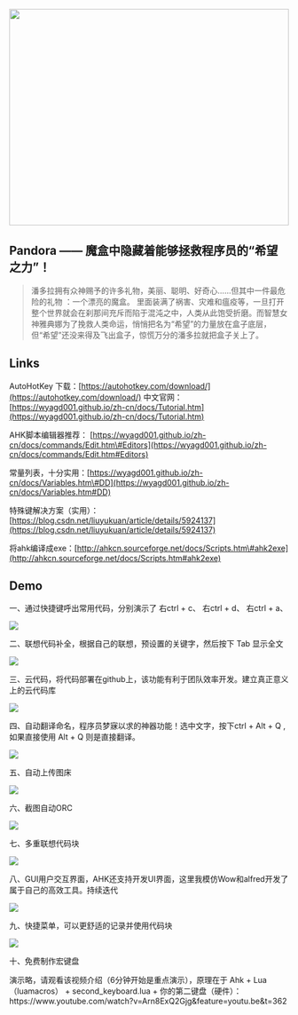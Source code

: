 <p align="center">
  <a href="http://wx3.sinaimg.cn/large/006ar8zggy1g24gjfm9m7j313f0h5wr3.jpg">
    <img
      src="http://wx3.sinaimg.cn/large/006ar8zggy1g24gjfm9m7j313f0h5wr3.jpg"
      width="100%"
      height="390"
    />
  </a>
</p>



## Pandora —— 魔盒中隐藏着能够拯救程序员的“希望之力”！

> 潘多拉拥有众神赐予的许多礼物，美丽、聪明、好奇心……但其中一件最危险的礼物 ：一个漂亮的魔盒。
> 里面装满了祸害、灾难和瘟疫等，一旦打开整个世界就会在刹那间充斥而陷于混沌之中，人类从此饱受折磨。而智慧女神雅典娜为了挽救人类命运，悄悄把名为“希望”的力量放在盒子底层，但“希望”还没来得及飞出盒子，惊慌万分的潘多拉就把盒子关上了。


## Links

AutoHotKey 下载：[https://autohotkey.com/download/](https://autohotkey.com/download/)
中文官网：[https://wyagd001.github.io/zh-cn/docs/Tutorial.htm](https://wyagd001.github.io/zh-cn/docs/Tutorial.htm)

AHK脚本编辑器推荐： [https://wyagd001.github.io/zh-cn/docs/commands/Edit.htm\#Editors](https://wyagd001.github.io/zh-cn/docs/commands/Edit.htm#Editors)

常量列表，十分实用：[https://wyagd001.github.io/zh-cn/docs/Variables.htm\#DD](https://wyagd001.github.io/zh-cn/docs/Variables.htm#DD)

特殊键解决方案（实用）：[https://blog.csdn.net/liuyukuan/article/details/5924137](https://blog.csdn.net/liuyukuan/article/details/5924137)

将ahk编译成exe：[http://ahkcn.sourceforge.net/docs/Scripts.htm\#ahk2exe](http://ahkcn.sourceforge.net/docs/Scripts.htm#ahk2exe)



## Demo
<p>一、通过快捷键呼出常用代码，分别演示了 右ctrl + c、 右ctrl + d、 右ctrl + a、</p>
<p>
  <a href="http://wx4.sinaimg.cn/large/006ar8zggy1g24gkdbzbag30ff083u0x.gif">
    <img
      src="http://wx4.sinaimg.cn/large/006ar8zggy1g24gkdbzbag30ff083u0x.gif"
    />
  </a>
</p>

<p>二、联想代码补全，根据自己的联想，预设置的关键字，然后按下 Tab 显示全文</p>
<p>
  <a href="https://s2.ax1x.com/2019/10/16/KiJUAA.md.gif">
    <img
      src="https://s2.ax1x.com/2019/10/16/KiJUAA.md.gif"
    />
  </a>
</p>

<p>三、云代码，将代码部署在github上，该功能有利于团队效率开发。建立真正意义上的云代码库</p>
<p>
  <a href="http://wx3.sinaimg.cn/large/006ar8zggy1g24gkgljh2g30f50fdqv6.gif">
    <img
      src="http://wx3.sinaimg.cn/large/006ar8zggy1g24gkgljh2g30f50fdqv6.gif"
    />
  </a>
</p>

<p>四、自动翻译命名，程序员梦寐以求的神器功能！选中文字，按下ctrl + Alt + Q , 如果直接使用 Alt + Q 则是直接翻译。</p>
<p>
  <a href="http://wx4.sinaimg.cn/large/006ar8zggy1g24gkn4nong30a704adqr.gif">
    <img
      src="http://wx4.sinaimg.cn/large/006ar8zggy1g24gkn4nong30a704adqr.gif"
    />
  </a>
</p>

<p>五、自动上传图床</p>
<p>
  <a href="https://s1.ax1x.com/2020/05/30/tQqaQK.gif">
    <img
      src="https://s1.ax1x.com/2020/05/30/tQqaQK.gif"
    />
  </a>
</p>

<p>六、截图自动ORC</p>
<p>
  <a href="https://s1.ax1x.com/2020/05/30/tQq8o9.gif">
    <img
      src="https://s1.ax1x.com/2020/05/30/tQq8o9.gif"
    />
  </a>
</p>


<p>七、多重联想代码块</p>
<p>
  <a href="https://s1.ax1x.com/2020/05/30/tQbXad.gif">
    <img
      src="https://s1.ax1x.com/2020/05/30/tQbXad.gif"
    />
  </a>
</p>

<p>八、GUI用户交互界面，AHK还支持开发UI界面，这里我模仿Wow和alfred开发了属于自己的高效工具。持续迭代</p>
<p>
  <a href="https://s1.ax1x.com/2020/05/30/tQHFl8.png">
    <img
      src="https://s1.ax1x.com/2020/05/30/tQHFl8.png"
    />
  </a>
</p>

<p>九、快捷菜单，可以更舒适的记录并使用代码块</p>
<p>
  <a href="http://wx3.sinaimg.cn/large/006ar8zggy1g24gj5svy0j30jp0m2q4h.jpg">
    <img
      src="http://wx3.sinaimg.cn/large/006ar8zggy1g24gj5svy0j30jp0m2q4h.jpg"
    />
  </a>
</p>

<p>十、免费制作宏键盘</p>
<p>
  演示略，请观看该视频介绍（6分钟开始是重点演示），原理在于 Ahk + Lua（luamacros） + second_keyboard.lua + 你的第二键盘（硬件）：
  https://www.youtube.com/watch?v=Arn8ExQ2Gjg&feature=youtu.be&t=362
</p>
